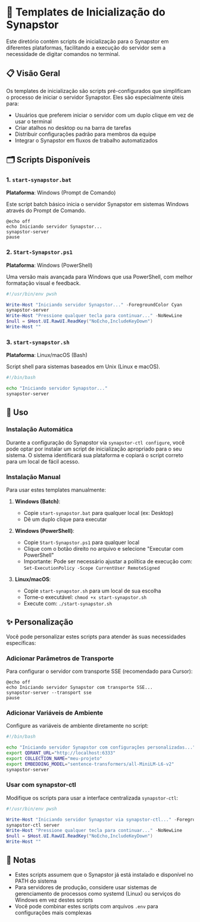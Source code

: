 # 🚀 Templates de Inicialização do Synapstor

Este diretório contém scripts de inicialização para o Synapstor em diferentes plataformas, facilitando a execução do servidor sem a necessidade de digitar comandos no terminal.

## 📋 Visão Geral

Os templates de inicialização são scripts pré-configurados que simplificam o processo de iniciar o servidor Synapstor. Eles são especialmente úteis para:

- Usuários que preferem iniciar o servidor com um duplo clique em vez de usar o terminal
- Criar atalhos no desktop ou na barra de tarefas
- Distribuir configurações padrão para membros da equipe
- Integrar o Synapstor em fluxos de trabalho automatizados

## 🗂️ Scripts Disponíveis

### 1. `start-synapstor.bat`

**Plataforma**: Windows (Prompt de Comando)

Este script batch básico inicia o servidor Synapstor em sistemas Windows através do Prompt de Comando.

```batch
@echo off
echo Iniciando servidor Synapstor...
synapstor-server
pause
```

### 2. `Start-Synapstor.ps1`

**Plataforma**: Windows (PowerShell)

Uma versão mais avançada para Windows que usa PowerShell, com melhor formatação visual e feedback.

```powershell
#!/usr/bin/env pwsh

Write-Host "Iniciando servidor Synapstor..." -ForegroundColor Cyan
synapstor-server
Write-Host "Pressione qualquer tecla para continuar..." -NoNewLine
$null = $Host.UI.RawUI.ReadKey("NoEcho,IncludeKeyDown")
Write-Host ""
```

### 3. `start-synapstor.sh`

**Plataforma**: Linux/macOS (Bash)

Script shell para sistemas baseados em Unix (Linux e macOS).

```bash
#!/bin/bash

echo "Iniciando servidor Synapstor..."
synapstor-server
```

## 🔧 Uso

### Instalação Automática

Durante a configuração do Synapstor via `synapstor-ctl configure`, você pode optar por instalar um script de inicialização apropriado para o seu sistema. O sistema identificará sua plataforma e copiará o script correto para um local de fácil acesso.

### Instalação Manual

Para usar estes templates manualmente:

1. **Windows (Batch)**:
   - Copie `start-synapstor.bat` para qualquer local (ex: Desktop)
   - Dê um duplo clique para executar

2. **Windows (PowerShell)**:
   - Copie `Start-Synapstor.ps1` para qualquer local
   - Clique com o botão direito no arquivo e selecione "Executar com PowerShell"
   - Importante: Pode ser necessário ajustar a política de execução com: `Set-ExecutionPolicy -Scope CurrentUser RemoteSigned`

3. **Linux/macOS**:
   - Copie `start-synapstor.sh` para um local de sua escolha
   - Torne-o executável: `chmod +x start-synapstor.sh`
   - Execute com: `./start-synapstor.sh`

## ✨ Personalização

Você pode personalizar estes scripts para atender às suas necessidades específicas:

### Adicionar Parâmetros de Transporte

Para configurar o servidor com transporte SSE (recomendado para Cursor):

```batch
@echo off
echo Iniciando servidor Synapstor com transporte SSE...
synapstor-server --transport sse
pause
```

### Adicionar Variáveis de Ambiente

Configure as variáveis de ambiente diretamente no script:

```bash
#!/bin/bash

echo "Iniciando servidor Synapstor com configurações personalizadas..."
export QDRANT_URL="http://localhost:6333"
export COLLECTION_NAME="meu-projeto"
export EMBEDDING_MODEL="sentence-transformers/all-MiniLM-L6-v2"
synapstor-server
```

### Usar com synapstor-ctl

Modifique os scripts para usar a interface centralizada `synapstor-ctl`:

```powershell
#!/usr/bin/env pwsh

Write-Host "Iniciando servidor Synapstor via synapstor-ctl..." -ForegroundColor Cyan
synapstor-ctl server
Write-Host "Pressione qualquer tecla para continuar..." -NoNewLine
$null = $Host.UI.RawUI.ReadKey("NoEcho,IncludeKeyDown")
Write-Host ""
```

## 📝 Notas

- Estes scripts assumem que o Synapstor já está instalado e disponível no PATH do sistema
- Para servidores de produção, considere usar sistemas de gerenciamento de processos como systemd (Linux) ou serviços do Windows em vez destes scripts
- Você pode combinar estes scripts com arquivos `.env` para configurações mais complexas
